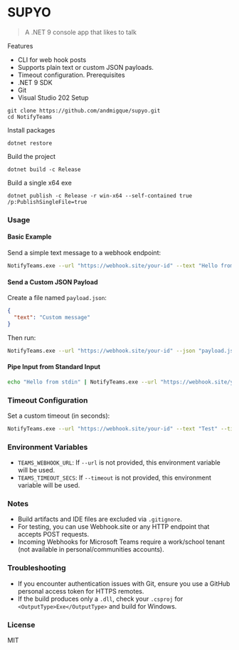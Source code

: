 # SUPYO
> A .NET 9 console app that likes to talk

Features
-	CLI for web hook posts
-	Supports plain text or custom JSON payloads.
-	Timeout configuration.
Prerequisites
-	.NET 9 SDK
-	Git
-	Visual Studio 202
Setup

```
git clone https://github.com/andmigque/supyo.git
cd NotifyTeams
```
Install packages
```
dotnet restore
```
Build the project
```
dotnet build -c Release
```
Build a single x64 exe
```
dotnet publish -c Release -r win-x64 --self-contained true /p:PublishSingleFile=true
```

### Usage

#### Basic Example

Send a simple text message to a webhook endpoint:
```bash
NotifyTeams.exe --url "https://webhook.site/your-id" --text "Hello from NotifyTeams!"
```

#### Send a Custom JSON Payload

Create a file named `payload.json`:
```json
{
  "text": "Custom message"
}
```
Then run:
```bash
NotifyTeams.exe --url "https://webhook.site/your-id" --json "payload.json"
```

#### Pipe Input from Standard Input
```bash
echo "Hello from stdin" | NotifyTeams.exe --url "https://webhook.site/your-id"
```

### Timeout Configuration

Set a custom timeout (in seconds):
```bash
NotifyTeams.exe --url "https://webhook.site/your-id" --text "Test" --timeout 5
```

### Environment Variables

*   `TEAMS_WEBHOOK_URL`: If `--url` is not provided, this environment variable will be used.
*   `TEAMS_TIMEOUT_SECS`: If `--timeout` is not provided, this environment variable will be used.

### Notes

*   Build artifacts and IDE files are excluded via `.gitignore`.
*   For testing, you can use Webhook.site or any HTTP endpoint that accepts POST requests.
*   Incoming Webhooks for Microsoft Teams require a work/school tenant (not available in personal/communities accounts).

### Troubleshooting

*   If you encounter authentication issues with Git, ensure you use a GitHub personal access token for HTTPS remotes.
*   If the build produces only a `.dll`, check your `.csproj` for `<OutputType>Exe</OutputType>` and build for Windows.

### License

MIT